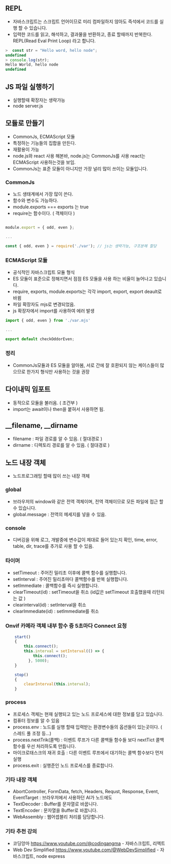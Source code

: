 ## REPL
- 자바스크립트는 스크립트 언어이므로 미리 컴파일하지 않아도 즉석에서 코드를 실행 할 수 있습니다.
- 입력한 코드를 읽고, 해석하고, 결과물을 반환하고, 종료 할때까지 반복한다. REPL(Read Eval Print Loop) 라고 합니다.
```javascript
>  const str = "Hello word, hello node";
undefined
> console.log(str);
Hello World, hello node
undefined
```

## JS 파일 실행하기
- 실행할때 확장자는 생략가능
- node server.js

## 모듈로 만들기
- CommonJs, ECMAScript 모듈
- 특정하는 기능들의 집합을 만든다.
- 재활용이 가능
- node.js와 react 사용 해본바, node.js는 CommonJs를 사용 react는 ECMAScript 사용하는것을 보임.
- CommonJs는 표준 모듈이 아니지만 가장 널리 많이 쓰이는 모듈입니다.

### CommonJs
- 노드 생태계에서 가장 많이 쓴다.
- 함수와 변수도 가능하다.
- module.exports === exports 는 true
- require는 함수이다. ( 객체이다 )
```javascript

module.export = { odd, even };

...

const { odd, even } = require('./var'); // js는 생략가능, 구조분해 할당
```

### ECMAScript 모듈
- 공식적인 자바스크립트 모듈 형식
- ES 모듈이 표준으로 정해지면서 점점 ES 모듈을 사용 하는 비율이 늘어나고 있습니다.
- require, exports, module.exports는 각각 import, export, export deault로 바뀜
- 파일 확장자도 mjs로 변경되었음.
- js 확장자에서 import를 사용하여 에러 발생
```javascript
import { odd, even } from './var.mjs'

...

export default checkOddorEven;
```

### 정리
- CommonJs모듈과 ES 모듈을 알아봄, 서로 간에 잘 호환되지 않는 케이스들이 많으므로 한가지 형식만 사용하는 것을 권장

## 다이내믹 임포트
- 동적으로 모듈을 불러옴. ( 조건부 )
- import는 await이나 then을 붙혀서 사용하면 됨.

## __filename, __dirname
- filename : 파일 경로를 알 수 있음. ( 절대경로 )
- dirname : 디렉토리 경로를 알 수 있음. ( 절대경로 )

## 노드 내장 객체
- 노드프로그래밍 할때 많이 쓰는 내장 객체

### global
- 브라우저의 window와 같은 전역 객체이며, 전역 객체이므로 모든 파일에 접근 할 수 있습니다.
- global.message : 전역의 메세지를 넣을 수 있음.

### console
- 디버깅을 위해 로그, 개발중에 변수값이 제대로 들어 있는지 확인, time, error, table, dir, trace를 추가로 사용 할 수 있음.

### 타이머
- setTimeout : 주어진 밀리초 이후에 콜백 함수를 실행합니다.
- setInterval : 주어진 밀리초마다 콜백함수를 반복 실행합니다.
- setImmediate : 콜백함수를 즉시 실행합니다.
- clearTimeout(id) : setTimeout을 취소 (id값은 setTimeout 호출했을때 리턴되는 값 )
- clearinterval(id) : setInterval을 취소
- clearImmediate(id) : setImmediate를 취소

### Onvif 카메라 객체 내부 함수 중 5초마다 Connect 요청
```javascript
    start()
    {
        this.connect();
        this.interval = setInterval(() => {
            this.connect();
          }, 5000);
    }
```

```javascript
    stop()
    {
        clearInterval(this.interval);
    }
```

### process
- 프로세스 객체는 현재 실행되고 있는 노드 프로세스에 대한 정보를 담고 있습니다.
- 컴퓨터 정보를 알 수 있음
- process.env : 노드를 실행 할때 입력받는 환경변수들의 옵션들이 있는곳이다. ( 스레드 풀 조정 등...)
- process.nextTrik(콜백) :  이벤트 루프가 다른 콜백들 함수들 보다 nextTict 콜백함수를 우선 처리하도록 만듭니다.
- 마이크로태스크의 재귀 호출 : 다른 이벤트 루프에서 대기하는 콜백 함수보다 먼저 실행
- process.exit : 실행준인 노드 프로세스를 종료합니다.

### 기타 내장 객체
- AbortController, FormData, fetch, Headers, Requst, Response, Event, EventTarget : 브라우저에서 사용하던 AI가 노드에도 
- TextDecoder : Buffer를 문자열로 바꿉니다.
- TextEncoder : 문자열을 Buffer로 바꿉니다.
- WebAssembly : 웹어셉블리 처리를 담당합니다.


### 기타 추천 강의
- 코딩앙마 https://www.youtube.com/@codingangma - 자바스크립트, 리엑트
- Web Dev Simplified https://www.youtube.com/@WebDevSimplified - 자바스크립트, node express

